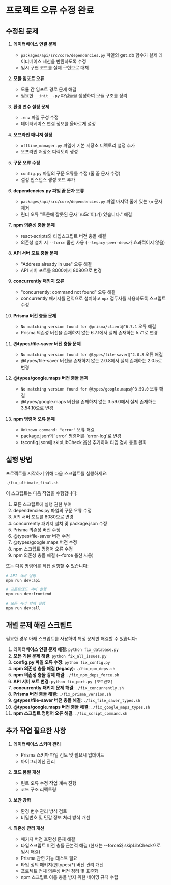 # 프로젝트 오류 수정 완료

## 수정된 문제

1. **데이터베이스 연결 문제**
   - `packages/api/src/core/dependencies.py` 파일의 get_db 함수가 실제 데이터베이스 세션을 반환하도록 수정
   - 임시 구현 코드를 실제 구현으로 대체

2. **모듈 임포트 오류**
   - 모듈 간 임포트 경로 문제 해결
   - 필요한 `__init__.py` 파일들을 생성하여 모듈 구조를 정리

3. **환경 변수 설정 문제**
   - `.env` 파일 구성 수정
   - 데이터베이스 연결 정보를 올바르게 설정

4. **오프라인 매니저 설정**
   - `offline_manager.py` 파일에 기본 저장소 디렉토리 설정 추가
   - 오프라인 저장소 디렉토리 생성

5. **구문 오류 수정**
   - `config.py` 파일의 구문 오류를 수정 (줄 끝 문자 수정)
   - 설정 인스턴스 생성 코드 추가

6. **dependencies.py 파일 끝 문자 오류**
   - `packages/api/src/core/dependencies.py` 파일 마지막 줄에 있는 `\n` 문자 제거
   - 린터 오류 "토큰에 잘못된 문자 '\u5c'이(가) 있습니다." 해결

7. **npm 의존성 충돌 문제**
   - react-scripts와 타입스크립트 버전 충돌 해결
   - 의존성 설치 시 `--force` 옵션 사용 (`--legacy-peer-deps`가 효과적이지 않음)

8. **API 서버 포트 충돌 문제**
   - "Address already in use" 오류 해결
   - API 서버 포트를 8000에서 8080으로 변경

9. **concurrently 패키지 오류**
   - "concurrently: command not found" 오류 해결
   - concurrently 패키지를 전역으로 설치하고 `npx` 접두사를 사용하도록 스크립트 수정

10. **Prisma 버전 충돌 문제**
    - `No matching version found for @prisma/client@^6.7.1` 오류 해결
    - Prisma 의존성 버전을 존재하지 않는 6.7.1에서 실제 존재하는 5.7.1로 변경

11. **@types/file-saver 버전 충돌 문제**
    - `No matching version found for @types/file-saver@^2.0.8` 오류 해결
    - @types/file-saver 버전을 존재하지 않는 2.0.8에서 실제 존재하는 2.0.5로 변경

12. **@types/google.maps 버전 충돌 문제**
    - `No matching version found for @types/google.maps@^3.59.0` 오류 해결
    - @types/google.maps 버전을 존재하지 않는 3.59.0에서 실제 존재하는 3.54.10으로 변경

13. **npm 명령어 오류 문제**
    - `Unknown command: "error"` 오류 해결
    - package.json의 'error' 명령어를 'error-log'로 변경
    - tsconfig.json에 skipLibCheck 옵션 추가하여 타입 검사 충돌 완화

## 실행 방법

프로젝트를 시작하기 위해 다음 스크립트를 실행하세요:

```bash
./fix_ultimate_final.sh
```

이 스크립트는 다음 작업을 수행합니다:
1. 모든 스크립트에 실행 권한 부여
2. dependencies.py 파일의 구문 오류 수정
3. API 서버 포트를 8080으로 변경
4. concurrently 패키지 설치 및 package.json 수정
5. Prisma 의존성 버전 수정
6. @types/file-saver 버전 수정
7. @types/google.maps 버전 수정
8. npm 스크립트 명령어 오류 수정
9. npm 의존성 충돌 해결 (--force 옵션 사용)

또는 다음 명령어를 직접 실행할 수 있습니다:

```bash
# API 서버 실행
npm run dev:api

# 프론트엔드 서버 실행
npm run dev:frontend

# 모든 서버 함께 실행
npm run dev:all
```

## 개별 문제 해결 스크립트

필요한 경우 아래 스크립트를 사용하여 특정 문제만 해결할 수 있습니다:

1. **데이터베이스 연결 문제 해결**: `python fix_database.py`
2. **모든 기본 문제 해결**: `python fix_all_issues.py`
3. **config.py 파일 오류 수정**: `python fix_config.py`
4. **npm 의존성 충돌 해결 (legacy)**: `./fix_npm_deps.sh`
5. **npm 의존성 충돌 강제 해결**: `./fix_npm_deps_force.sh`
6. **API 서버 포트 변경**: `python fix_port.py [포트번호]`
7. **concurrently 패키지 문제 해결**: `./fix_concurrently.sh`
8. **Prisma 버전 충돌 해결**: `./fix_prisma_version.sh`
9. **@types/file-saver 버전 충돌 해결**: `./fix_file_saver_types.sh`
10. **@types/google.maps 버전 충돌 해결**: `./fix_google_maps_types.sh`
11. **npm 스크립트 명령어 오류 해결**: `./fix_script_command.sh`

## 추가 작업 필요한 사항

1. **데이터베이스 스키마 관리**
   - Prisma 스키마 파일 검토 및 필요시 업데이트
   - 마이그레이션 관리

2. **코드 품질 개선**
   - 린트 오류 수정 작업 계속 진행
   - 코드 구조 리팩토링

3. **보안 강화**
   - 환경 변수 관리 방식 검토
   - 비밀번호 및 민감 정보 처리 방식 개선

4. **의존성 관리 개선**
   - 패키지 버전 호환성 문제 해결
   - 타입스크립트 버전 충돌 근본적 해결 (현재는 --force와 skipLibCheck으로 임시 해결)
   - Prisma 관련 기능 테스트 필요
   - 타입 정의 패키지(@types/*) 버전 관리 개선
   - 프로젝트 전체 의존성 버전 정리 및 표준화
   - npm 스크립트 이름 충돌 방지 위한 네이밍 규칙 수립

